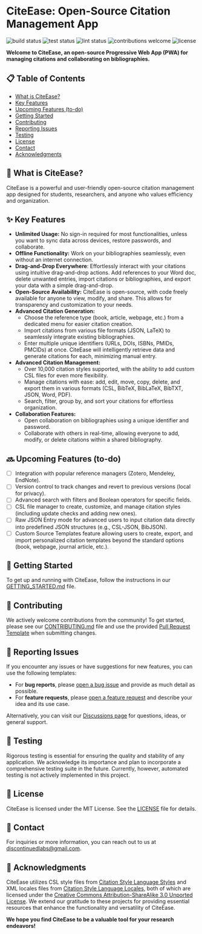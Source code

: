 # CiteEase: Open-Source Citation Management App

![build status](https://img.shields.io/github/actions/workflow/status/discontinuedlabs/citeease/build.yml?label=build)
![test status](https://img.shields.io/badge/test-pending-yellow)
![lint status](https://img.shields.io/github/actions/workflow/status/discontinuedlabs/citeease/lint.yml?label=lint)
![contributions welcome](https://img.shields.io/badge/contributions-welcome-brightgreen)
![license](https://img.shields.io/github/license/discontinuedlabs/citeease?color=crimson)

**Welcome to CiteEase, an open-source Progressive Web App (PWA) for managing citations and collaborating on bibliographies.**

## 📋 Table of Contents

-   [What is CiteEase?](#-what-is-citeease)
-   [Key Features](#-key-features)
-   [Upcoming Features (to-do)](#-upcoming-features-to-do)
-   [Getting Started](#-getting-started)
-   [Contributing](#-contributing)
-   [Reporting Issues](#-reporting-issues)
-   [Testing](#-testing)
-   [License](#-license)
-   [Contact](#-contact)
-   [Acknowledgments](#-acknowledgments)

## 📖 What is CiteEase?

CiteEase is a powerful and user-friendly open-source citation management app designed for students, researchers, and anyone who values efficiency and organization.

## ✨ Key Features

-   **Unlimited Usage:** No sign-in required for most functionalities, unless you want to sync data across devices, restore passwords, and collaborate.
-   **Offline Functionality:** Work on your bibliographies seamlessly, even without an internet connection.
-   **Drag-and-Drop Everywhere**: Effortlessly interact with your citations using intuitive drag-and-drop actions. Add references to your Word doc, delete unwanted entries, import citations or bibliographies, and export your data with a simple drag-and-drop.
-   **Open-Source Availability:** CiteEase is open-source, with code freely available for anyone to view, modify, and share. This allows for transparency and customization to your needs.
-   **Advanced Citation Generation:**
    -   Choose the reference type (book, article, webpage, etc.) from a dedicated menu for easier citation creation.
    -   Import citations from various file formats (JSON, LaTeX) to seamlessly integrate existing bibliographies.
    -   Enter multiple unique identifiers (URLs, DOIs, ISBNs, PMIDs, PMCIDs) at once. CiteEase will intelligently retrieve data and generate citations for each, minimizing manual entry.
-   **Advanced Citation Management:**
    -   Over 10,000 citation styles supported, with the ability to add custom CSL files for even more flexibility.
    -   Manage citations with ease: add, edit, move, copy, delete, and export them in various formats (CSL, BibTeX, BibLaTeX, BibTXT, JSON, Word, PDF).
    -   Search, filter, group by, and sort your citations for effortless organization.
-   **Collaboration Features:**
    -   Open collaboration on bibliographies using a unique identifier and password.
    -   Collaborate with others in real-time, allowing everyone to add, modify, or delete citations within a shared bibliography.

## 🔜 Upcoming Features (to-do)

-   [ ] Integration with popular reference managers (Zotero, Mendeley, EndNote).
-   [ ] Version control to track changes and revert to previous versions (local for privacy).
-   [ ] Advanced search with filters and Boolean operators for specific fields.
-   [ ] CSL file manager to create, customize, and manage citation styles (including update checks and adding new ones).
-   [ ] Raw JSON Entry mode for advanced users to input citation data directly into predefined JSON structures (e.g., CSL-JSON, BibJSON).
-   [ ] Custom Source Templates feature allowing users to create, export, and import personalized citation templates beyond the standard options (book, webpage, journal article, etc.).

## 🚀 Getting Started

To get up and running with CiteEase, follow the instructions in our [GETTING_STARTED.md](.github/GETTING_STARTED.md) file.

## 🤝 Contributing

We actively welcome contributions from the community! To get started, please see our [CONTRIBUTING.md](.github/CONTRIBUTING.md) file and use the provided [Pull Request Template](.github/PULL_REQUEST_TEMPLATE.md) when submitting changes.

## 🐛 Reporting Issues

If you encounter any issues or have suggestions for new features, you can use the following templates:

- For **bug reports**, please [open a bug issue](https://github.com/discontinuedlabs/citeease/issues/new?template=bug.yml) and provide as much detail as possible.
- For **feature requests**, please [open a feature request](https://github.com/discontinuedlabs/citeease/issues/new?template=feature.yml) and describe your idea and its use case.

Alternatively, you can visit our [Discussions page](https://github.com/discontinuedlabs/citeease/discussions) for questions, ideas, or general support.

## 🧪 Testing

Rigorous testing is essential for ensuring the quality and stability of any application. We acknowledge its importance and plan to incorporate a comprehensive testing suite in the future. Currently, however, automated testing is not actively implemented in this project.

## 📜 License

CiteEase is licensed under the MIT License. See the [LICENSE](LICENSE) file for details.

## 📧 Contact

For inquiries or more information, you can reach out to us at [discontinuedlabs@gmail.com](mailto:discontinuedlabs@gmail.com).

## 🙏 Acknowledgments

CiteEase utilizes CSL style files from [Citation Style Language Styles](https://github.com/citation-style-language/styles) and XML locales files from [Citation Style Language Locales](https://github.com/citation-style-language/locales), both of which are licensed under the [Creative Commons Attribution-ShareAlike 3.0 Unported License](https://creativecommons.org/licenses/by-sa/3.0/). We extend our gratitude to these projects for providing essential resources that enhance the functionality and versatility of CiteEase.

**We hope you find CiteEase to be a valuable tool for your research endeavors!**
